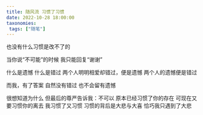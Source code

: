 ```yaml
---
title: 随风流 习惯了习惯
date: 2022-10-28 18:00:00
taxonomies:
 tags: ["随笔"]
---
```




也没有什么习惯是改不了的

当你说“不可能”的时候
我只能回复“谢谢”

什么是遗憾
什么是错过
两个人明明相爱却错过，便是遗憾
两个人的遗憾便是错过

而我，有了答案
自然没有错过
也不会留有遗憾

很想知道为什么
但最后的尊严告诉我：不可以
原本已经习惯了你的存在
可现在又要习惯你的离去
我习惯了又习惯
习惯的背后是大悲与大喜
恰巧我只遇到了大悲

